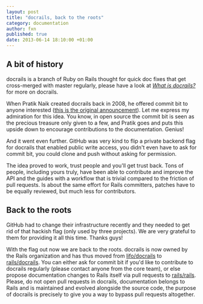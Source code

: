 ```yaml
---
layout: post
title: "docrails, back to the roots"
category: documentation
author: fxn
published: true
date: 2013-06-14 18:10:00 +01:00
---
```


## A bit of history

docrails is a branch of Ruby on Rails thought for quick doc fixes that get cross-merged with master regularly, please have a look at [_What is docrails?_](http://weblog.rubyonrails.org/2012/3/7/what-is-docrails/) for more on docrails.

When Pratik Naik created docrails back in 2008, he offered commit bit to anyone interested ([this is the original announcement](https://groups.google.com/d/msg/rubyonrails-core/kvgiFB3zwhc/if29QQ1G53EJ)). Let me express my admiration for this idea. You know, in open source the commit bit is seen as the precious treasure only given to a few, and Pratik goes and puts this upside down to encourage contributions to the documentation. Genius!

And it went even further. GitHub was very kind to flip a private backend flag for docrails that enabled public write access, you didn't even have to ask for commit bit, you could clone and push without asking for permission.

The idea proved to work, trust people and you'll get trust back. Tons of people, including yours truly, have been able to contribute and improve the API and the guides with a workflow that is trivial compared to the friction of pull requests. Is about the same effort for Rails committers, patches have to be equally reviewed, but much less for contributors.

## Back to the roots

GitHub had to change their infrastructure recently and they needed to get rid of that hackish flag (only used by three projects). We are very grateful to them for providing it all this time. Thanks guys!

With the flag out now we are back to the roots. docrails is now owned by the Rails organization and has thus moved from [lifo/docrails](https://github.com/lifo/docrails) to [rails/docrails](https://github.com/rails/docrails). You can either ask for commit bit if you'd like to contribute to docrails regularly (please contact anyone from the core team), or else propose documentation changes to Rails itself via pull requests to [rails/rails](https://github.com/rails/docrails). Please, do not open pull requests in docrails, documentation belongs to Rails and is maintained and evolved alongside the source code, the purpose of docrails is precisely to give you a way to bypass pull requests altogether.
